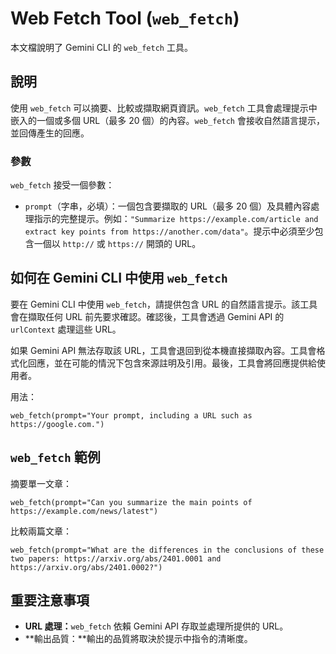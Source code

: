 # Web Fetch Tool (`web_fetch`)

本文檔說明了 Gemini CLI 的 `web_fetch` 工具。

## 說明

使用 `web_fetch` 可以摘要、比較或擷取網頁資訊。`web_fetch` 工具會處理提示中嵌入的一個或多個 URL（最多 20 個）的內容。`web_fetch` 會接收自然語言提示，並回傳產生的回應。

### 參數

`web_fetch` 接受一個參數：

- `prompt`（字串，必填）：一個包含要擷取的 URL（最多 20 個）及具體內容處理指示的完整提示。例如：`"Summarize https://example.com/article and extract key points from https://another.com/data"`。提示中必須至少包含一個以 `http://` 或 `https://` 開頭的 URL。

## 如何在 Gemini CLI 中使用 `web_fetch`

要在 Gemini CLI 中使用 `web_fetch`，請提供包含 URL 的自然語言提示。該工具會在擷取任何 URL 前先要求確認。確認後，工具會透過 Gemini API 的 `urlContext` 處理這些 URL。

如果 Gemini API 無法存取該 URL，工具會退回到從本機直接擷取內容。工具會格式化回應，並在可能的情況下包含來源註明及引用。最後，工具會將回應提供給使用者。

用法：

```
web_fetch(prompt="Your prompt, including a URL such as https://google.com.")
```

## `web_fetch` 範例

摘要單一文章：

```
web_fetch(prompt="Can you summarize the main points of https://example.com/news/latest")
```

比較兩篇文章：

```
web_fetch(prompt="What are the differences in the conclusions of these two papers: https://arxiv.org/abs/2401.0001 and https://arxiv.org/abs/2401.0002?")
```

## 重要注意事項

- **URL 處理：**`web_fetch` 依賴 Gemini API 存取並處理所提供的 URL。
- **輸出品質：**輸出的品質將取決於提示中指令的清晰度。
